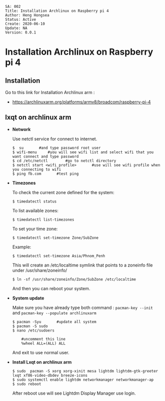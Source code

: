 ```
SA: 002
Title: Installation Archlinux on Raspberry pi 4
Author: Heng Hongsea
Status: Active
Create: 2020-06-10
Update: NA
Version: 0.0.1
```

# Installation Archlinux on Raspberry pi 4

## Installation

Go to this link for Installation Archlinux arm : 

* https://archlinuxarm.org/platforms/armv8/broadcom/raspberry-pi-4

## lxqt on archlinux arm

* **Network**

    Use netctl service for connect to internet.

    ```
    $  su       #and type password root user
    $ wifi-menu     #you will see wifi list and select wifi that you want connect and type password
    $ cd /etc/netctl        #go to netctl directory
    $ netctl start <wifi_profile>       #use will see wifi profile when you connecting to wifi
    $ ping fb.com       #test ping
    ```

* **Timezones**

    To check the current zone defined for the system: 
    
    ```
    $ timedatectl status
    ```

    To list available zones: 

    ```
    $ timedatectl list-timezones
    ```

    To set your time zone: 

    ```
    $ timedatectl set-timezone Zone/SubZone
    ```

    Example: 

    ```
    $ timedatectl set-timezone Asia/Phnom_Penh
    ```

    This will create an /etc/localtime symlink that points to a zoneinfo file under /usr/share/zoneinfo/

    ```
    $ ln -sf /usr/share/zoneinfo/Zone/SubZone /etc/localtime
    ```

    And then you can reboot your system.
* **System update**

    Make sure you have already type both command : `pacman-key --init` and `pacman-key --populate archlinuxarm` 

    ```
    $ pacman -Syu       #update all system
    $ pacman -S sudo 
    $ nano /etc/sudoers

        #uncomment this line
        %wheel ALL=(ALL) ALL
    
    ```
    And exit to use normal user.

* **Install Lxqt on archlinux arm**

    ```
    $ sudo  pacman -S xorg xorg-xinit mesa lightdm lightdm-gtk-greeter lxqt xf86-video-dbdev breeze-icons
    $ sudo systemctl enable lightdm networkmanager networkmanager-ap    
    $ sudo reboot
    ```
    After reboot use will see Lightdm Display Manager use login.